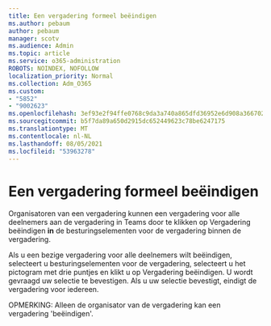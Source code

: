 ```yaml
---
title: Een vergadering formeel beëindigen
ms.author: pebaum
author: pebaum
manager: scotv
ms.audience: Admin
ms.topic: article
ms.service: o365-administration
ROBOTS: NOINDEX, NOFOLLOW
localization_priority: Normal
ms.collection: Adm_O365
ms.custom:
- "5852"
- "9002623"
ms.openlocfilehash: 3ef93e2f94ffe0768c9da3a740a865dfd36952e6d908a36670275297aed39913
ms.sourcegitcommit: b5f7da89a650d2915dc652449623c78be6247175
ms.translationtype: MT
ms.contentlocale: nl-NL
ms.lasthandoff: 08/05/2021
ms.locfileid: "53963278"
---
```

# <a name="how-to-formally-end-a-meeting"></a>Een vergadering formeel beëindigen

Organisatoren van een vergadering kunnen een vergadering voor alle deelnemers aan de vergadering in Teams door te klikken op Vergadering beëindigen **in** de besturingselementen voor de vergadering binnen de vergadering.  

Als u een bezige vergadering voor alle deelnemers wilt beëindigen, selecteert u besturingselementen voor de vergadering, selecteert u het pictogram met drie puntjes en klikt u op Vergadering beëindigen. U wordt gevraagd uw selectie te bevestigen. Als u uw selectie bevestigt, eindigt de vergadering voor iedereen.

OPMERKING: Alleen de organisator van de vergadering kan een vergadering 'beëindigen'.